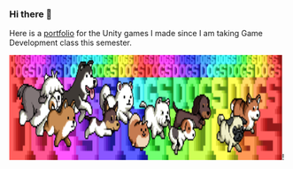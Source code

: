 ### Hi there 👋

Here is a [portfolio](https://portfolio.tomwang.space/) for the Unity games I made since I am taking Game Development class this semester.

<img src="./images/omfgdogs.gif" width="493" height="190"/>!

<!--
<img src="./images/omfgdogs.gif" width="493" height="190"/>![Tom's github stats](https://github-readme-stats.vercel.app/api?username=TomWBush&count_private=true&theme=flag-india)


**TomWBush/TomWBush** is a ✨ _special_ ✨ repository because its `README.md` (this file) appears on your GitHub profile.

Here are some ideas to get you started:

- 🔭 I’m currently working on ...
- 🌱 I’m currently learning ...
- 👯 I’m looking to collaborate on ...
- 🤔 I’m looking for help with ...
- 💬 Ask me about ...
- 📫 How to reach me: ...
- 😄 Pronouns: ...
- ⚡ Fun fact: ...
-->

